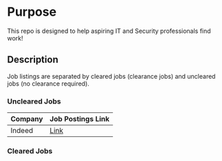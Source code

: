 # Purpose
This repo is designed to help aspiring IT and Security professionals find work!

## Description
Job listings are separated by cleared jobs (clearance jobs) and uncleared jobs (no clearance required).


### Uncleared Jobs

Company | Job Postings Link|
|---|---|
| Indeed | [Link](https://www.indeed.com/) |



### Cleared Jobs
